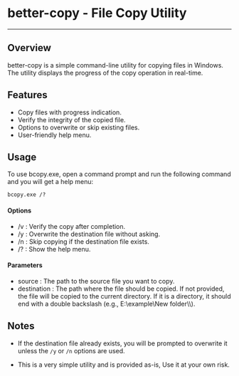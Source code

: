 # better-copy - File Copy Utility

---

## Overview

better-copy is a simple command-line utility for copying files in Windows. The utility displays the progress of the copy operation in real-time.

## Features

- Copy files with progress indication.
- Verify the integrity of the copied file.
- Options to overwrite or skip existing files.
- User-friendly help menu.

## Usage

To use bcopy.exe, open a command prompt and run the following command and you will get a help menu:

```
bcopy.exe /?
```

#### Options

- /v : Verify the copy after completion.
- /y : Overwrite the destination file without asking.
- /n : Skip copying if the destination file exists.
- /? : Show the help menu.

#### Parameters

- source : The path to the source file you want to copy.
- destination : The path where the file should be copied. If not provided, the file will be copied to the current directory. If it is a directory, it should end with a double backslash (e.g., E:\\example\\New folder\\\\).

## Notes

- If the destination file already exists, you will be prompted to overwrite it unless the `/y` or `/n` options are used.

- This is a very simple utility and is provided as-is, Use it at your own risk.
